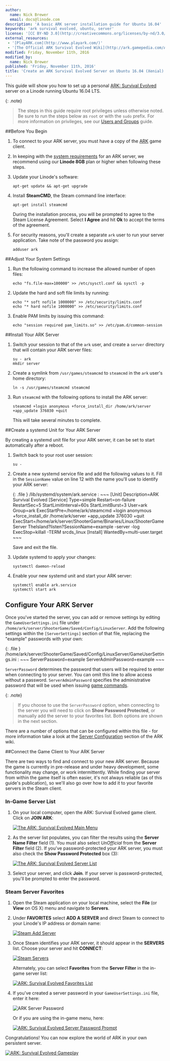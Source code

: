 ```yaml
---
author:
  name: Nick Brewer
  email: docs@linode.com
description: 'A basic ARK server installation guide for Ubuntu 16.04'
keywords: 'ark survival evolved, ubuntu, server'
license: '[CC BY-ND 3.0](http://creativecommons.org/licenses/by-nd/3.0/us/)'
external_resources:
 - '[PlayARK.com](http://www.playark.com/)'
 - '[The Official ARK Survival Evolved Wiki](http://ark.gamepedia.com/ARK_Survival_Evolved_Wiki)'
modified: Friday, November 11th, 2016
modified_by:
  name: Nick Brewer
published: 'Friday, November 11th, 2016'
title: 'Create an ARK Survival Evolved Server on Ubuntu 16.04 (Xenial)'
---
```


This guide will show you how to set up a personal [ARK: Survival Evolved](http://www.playark.com/) server on a Linode running Ubuntu 16.04 LTS.

{: .note}
> The steps in this guide require root privileges unless otherwise noted. Be sure to run the steps below as `root` or with the `sudo` prefix. For more information on privileges, see our [Users and Groups](/docs/tools-reference/linux-users-and-groups) guide.

##Before You Begin

1.  To connect to your ARK server, you must have a copy of the [ARK](http://www.playark.com/) game client.

2.  In keeping with the [system requirements](http://ark.gamepedia.com/Dedicated_Server_Setup#Hardware) for an ARK server, we recommend using our **Linode 8GB** plan or higher when following these steps.

3.  Update your Linode's software:

        apt-get update && apt-get upgrade

4.  Install **SteamCMD**, the Steam command line interface:

        apt-get install steamcmd

    During the installation process, you will be prompted to agree to the Steam License Agreement. Select **I Agree** and hit **Ok** to accept the terms of the agreement.

5.  For security reasons, you'll create a separate `ark` user to run your server application. Take note of the password you assign:

        adduser ark

##Adjust Your System Settings

1.  Run the following command to increase the allowed number of open files:

        echo "fs.file-max=100000" >> /etc/sysctl.conf && sysctl -p

2.  Update the hard and soft file limits by running:

        echo "* soft nofile 1000000" >> /etc/security/limits.conf
        echo "* hard nofile 1000000" >> /etc/security/limits.conf

3.  Enable PAM limits by issuing this command:

        echo "session required pam_limits.so" >> /etc/pam.d/common-session

##Install Your ARK Server

1.  Switch your session to that of the `ark` user, and create a `server` directory that will contain your ARK server files:

        su - ark
        mkdir server

2.  Create a symlink from `/usr/games/steamcmd` to `steamcmd` in the `ark` user's home directory:

        ln -s /usr/games/steamcmd steamcmd

3.  Run `steamcmd` with the following options to install the ARK server:

        steamcmd +login anonymous +force_install_dir /home/ark/server +app_update 376030 +quit

    This will take several minutes to complete.

##Create a systemd Unit for Your ARK Server

By creating a systemd unit file for your ARK server, it can be set to start automatically after a reboot.

1.  Switch back to your root user session:

        su -

2.  Create a new systemd service file and add the following values to it. Fill in the `SessionName` value on line 12 with the name you'll use to identify your ARK server:

    {: .file }
    /lib/systemd/system/ark.service
    :   ~~~
        [Unit]
        Description=ARK Survival Evolved
        [Service]
        Type=simple
        Restart=on-failure
        RestartSec=5
        StartLimitInterval=60s
        StartLimitBurst=3
        User=ark
        Group=ark
        ExecStartPre=/home/ark/steamcmd +login anonymous +force_install_dir /home/ark/server +app_update 376030 +quit
        ExecStart=/home/ark/server/ShooterGame/Binaries/Linux/ShooterGameServer TheIsland?listen?SessionName=example -server -log
        ExecStop=killall -TERM srcds_linux
        [Install]
        WantedBy=multi-user.target
        ~~~

    Save and exit the file.

3.  Update systemd to apply your changes:

        systemctl daemon-reload

4.  Enable your new systemd unit and start your ARK server:

        systemctl enable ark.service
        systemctl start ark

## Configure Your ARK Server

Once you've started the server, you can add or remove settings by editing the `GameUserSettings.ini` file under `/home/ark/server/ShooterGame/Saved/Config/LinuxServer`. Add the following settings within the `[ServerSettings]` section of that file, replacing the "example" passwords with your own:

  {: .file }
  /home/ark/server/ShooterGame/Saved/Config/LinuxServer/GameUserSettings.ini
  :   ~~~
      ServerPassword=example
      ServerAdminPassword=example
      ~~~

`ServerPassword` determines the password that users will be required to enter when connecting to your server. You can omit this line to allow access without a password. `ServerAdminPassword` specifies the administrative password that will be used when issuing [game commands](http://ark.gamepedia.com/Console_Commands).

{: .note}
> If you choose to use the `ServerPassword` option, when connecting to the server you will need to click on **Show Password Protected**, or manually add the server to your favorites list. Both options are shown in the next section.

There are a number of options that can be configured within this file - for more information take a look at the [Server Configuration](http://ark.gamepedia.com/Server_Configuration#GameUserSettings.ini) section of the ARK wiki.

##Connect the Game Client to Your ARK Server

There are two ways to find and connect to your new ARK server. Because the game is currently in pre-release and under heavy development, some functionality may change, or work intermittently. While finding your server from within the game itself is often easier, it's not always reliable (as of this guide's publication), so we'll also go over how to add it to your favorite servers in the Steam client.

### In-Game Server List

1.  On your local computer, open the ARK: Survival Evolved game client. Click on **JOIN ARK**:

    [![The ARK: Survival Evolved Main Menu](/docs/assets/ark-menu-small.png "The ARK: Survival Evolved Main Menu")](/docs/assets/ark-menu.png "The ARK: Survival Evolved Main Menu")

2.  As the server list populates, you can filter the results using the **Server Name Filter** field (1). You must also select *UnOfficial* from the **Server Filter** field (2). If you've password-protected your ARK server, you must also check the **Show Password Protected** box (3):

    [![The ARK: Survival Evolved Server List](/docs/assets/ark-server-list-small.png "The ARK: Survival Evolved Server List")](/docs/assets/ark-server-list.png "The ARK: Survival Evolved Server List")

3.  Select your server, and click **Join**. If your server is password-protected, you'll be prompted to enter the password.

### Steam Server Favorites
1.  Open the Steam application on your local machine, select the **File** (or **View** on OS X) menu and navigate to **Servers**.

2.  Under **FAVORITES** select **ADD A SERVER** and direct Steam to connect to your Linode's IP address or domain name:

    [![Steam Add Server](/docs/assets/ark-add-server-small.png)](/docs/assets/ark-add-server.png)

3.  Once Steam identifies your ARK server, it should appear in the **SERVERS** list. Choose your server and hit **CONNECT**:

    [![Steam Servers](/docs/assets/ark-servers-small.png)](/docs/assets/ark-servers.png)

    Alternately, you can select **Favorites** from the **Server Filter** in the in-game server list:

    [![ARK: Survival Evolved Favorites List](/docs/assets/ark-favorites-list-small.png "ARK: Survival Evolved Favorites List")](/docs/assets/ark-favorites-list.png "ARK: Survival Evolved Favorites List")

4.  If you've created a server password in your `GameUserSettings.ini` file, enter it here:

    ![ARK Server Password](/docs/assets/ark-password.png)

    Or if you are using the in-game menu, here:

    [![ARK: Survival Evolved Server Password Prompt](/docs/assets/ark-server-password-small.png "ARK: Survival Evolved Server Password Prompt")](/docs/assets/ark-server-password.png "ARK: Survival Evolved Server Password Prompt")


Congratulations! You can now explore the world of ARK in your own persistent server.

[![ARK: Survival Evolved Gameplay](/docs/assets/ark-gameplay-small.png "ARK: Survival Evolved Gameplay")](/docs/assets/ark-gameplay.png "ARK: Survival Evolved Gameplay")